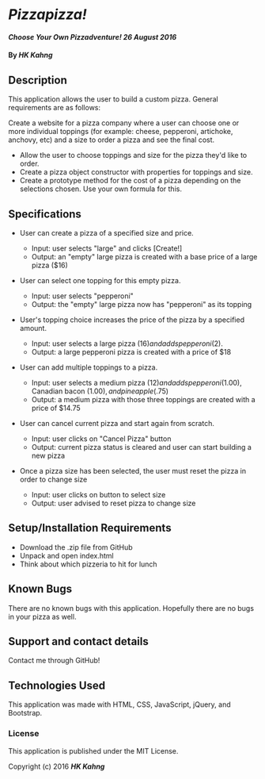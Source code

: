 # _Pizzapizza!_

#### _Choose Your Own Pizzadventure! 26 August 2016_

#### By _**HK Kahng**_

## Description

This application allows the user to build a custom pizza. General requirements are as follows:

Create a website for a pizza company where a user can choose one or more individual toppings (for example: cheese, pepperoni, artichoke, anchovy, etc) and a size to order a pizza and see the final cost.

* Allow the user to choose toppings and size for the pizza they'd like to order.
* Create a pizza object constructor with properties for toppings and size.
* Create a prototype method for the cost of a pizza depending on the selections chosen. Use your own formula for this.

## Specifications

* User can create a pizza of a specified size and price.
  * Input: user selects "large" and clicks [Create!]
  * Output: an "empty" large pizza is created with a base price of a large pizza ($16)

* User can select one topping for this empty pizza.
  * Input: user selects "pepperoni"
  * Output: the "empty" large pizza now has "pepperoni" as its topping

* User's topping choice increases the price of the pizza by a specified amount.
  * Input: user selects a large pizza ($16) and adds pepperoni ($2).
  * Output: a large pepperoni pizza is created with a price of $18

* User can add multiple toppings to a pizza.
  * Input: user selects a medium pizza ($12) and adds pepperoni ($1.00), Canadian bacon ($1.00), and pineapple ($.75)
  * Output: a medium pizza with those three toppings are created with a price of $14.75

* User can cancel current pizza and start again from scratch.
  * Input: user clicks on "Cancel Pizza" button
  * Output: current pizza status is cleared and user can start building a new pizza

* Once a pizza size has been selected, the user must reset the pizza in order to change size
  * Input: user clicks on button to select size
  * Output: user advised to reset pizza to change size

## Setup/Installation Requirements

* Download the .zip file from GitHub
* Unpack and open index.html
* Think about which pizzeria to hit for lunch

## Known Bugs

There are no known bugs with this application. Hopefully there are no bugs in your pizza as well.

## Support and contact details

Contact me through GitHub!

## Technologies Used

This application was made with HTML, CSS, JavaScript, jQuery, and Bootstrap.

### License

This application is published under the MIT License.

Copyright (c) 2016 **_HK Kahng_**
